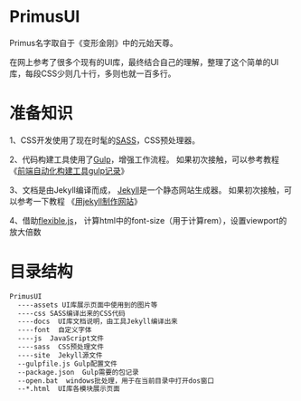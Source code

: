 # PrimusUI
Primus名字取自于《变形金刚》中的元始天尊。

在网上参考了很多个现有的UI库，最终结合自己的理解，整理了这个简单的UI库，每段CSS少则几十行，多则也就一百多行。

# 准备知识
1、CSS开发使用了现在时髦的<a href="http://sass-lang.com/" target="_blank">SASS</a>，CSS预处理器。

2、代码构建工具使用了<a href="http://gulpjs.com/" target="_blank">Gulp</a>，增强工作流程。
如果初次接触，可以参考教程
《<a href="http://www.cnblogs.com/strick/p/5151714.html" target="_blank">前端自动化构建工具gulp记录</a>》

3、文档是由Jekyll编译而成，
<a href="http://jekyllrb.com/" target="_blank">Jekyll</a>是一个静态网站生成器。
如果初次接触，可以参考一下教程
《<a href="http://www.cnblogs.com/strick/p/5448570.html" target="_blank">用jekyll制作网站</a>》

4、借助<a href="https://github.com/amfe/lib-flexible" target="_blank">flexible.js</a>，
计算html中的font-size（用于计算rem），设置viewport的放大倍数

# 目录结构
```html
PrimusUI
  ----assets UI库展示页面中使用到的图片等
  ----css SASS编译出来的CSS代码
  ----docs  UI库文档说明，由工具Jekyll编译出来
  ----font  自定义字体
  ----js  JavaScript文件
  ----sass  CSS预处理文件
  ----site  Jekyll源文件
  --gulpfile.js Gulp配置文件
  --package.json  Gulp需要的包记录
  --open.bat  windows批处理，用于在当前目录中打开dos窗口
  --*.html  UI库各模块展示页面
```
